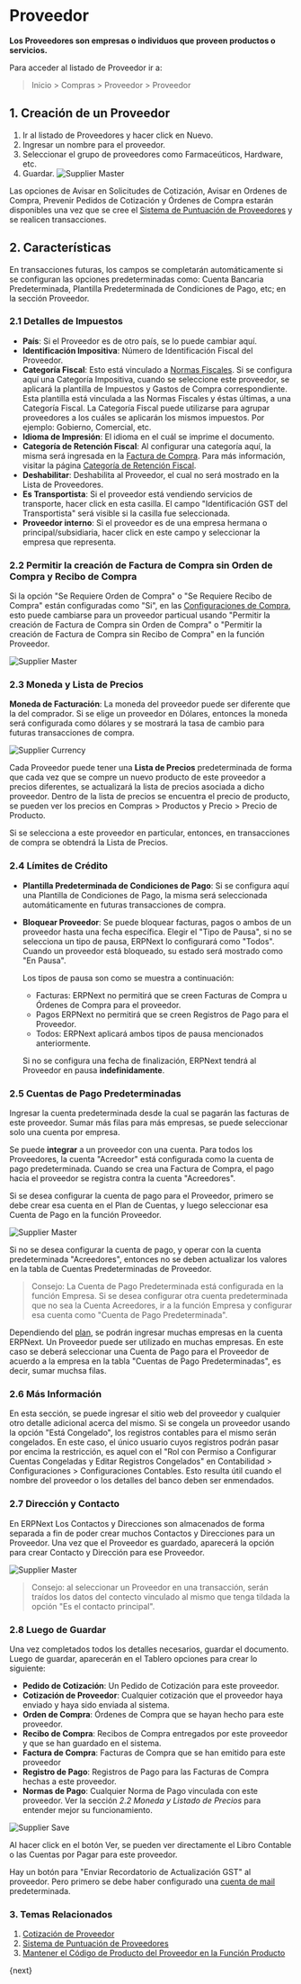 <!-- add-breadcrumbs -->
# Proveedor

**Los Proveedores son empresas o individuos que proveen productos o servicios.**

Para acceder al listado de Proveedor ir a:
> Inicio > Compras > Proveedor > Proveedor

## 1. Creación de un Proveedor
1. Ir al listado de Proveedores y hacer click en Nuevo. 
2. Ingresar un nombre para el proveedor.
4. Seleccionar el grupo de proveedores como Farmaceúticos, Hardware, etc. 
5. Guardar.
    <img class="screenshot" alt="Supplier Master" src="{{docs_base_url}}/assets/img/buying/supplier-master.png">

Las opciones de Avisar en Solicitudes de Cotización, Avisar en Ordenes de Compra, Prevenir Pedidos de Cotización y Órdenes de Compra estarán disponibles una vez que se cree el [Sistema de Puntuación de Proveedores](/docs/user/manual/en/buying/supplier-scorecard) y se realicen transacciones.

## 2. Características 

En transacciones futuras, los campos se completarán automáticamente si se configuran las opciones predeterminadas como: Cuenta Bancaria Predeterminada, Plantilla Predeterminada de Condiciones de Pago, etc; en la sección Proveedor.

### 2.1 Detalles de Impuestos

* **País**: Si el Proveedor es de otro país, se lo puede cambiar aquí.
* **Identificación Impositiva**: Número de Identificación Fiscal del Proveedor.
* **Categoría Fiscal**: Esto está vinculado a [Normas Fiscales](/docs/user/manual/en/accounts/tax-rule). Si se configura aquí una Categoría Impositiva, cuando se seleccione este proveedor, se aplicará la plantilla de Impuestos y Gastos de Compra correspondiente. Esta plantilla está vinculada a las Normas Fiscales y éstas últimas, a una Categoría Fiscal. La Categoría Fiscal puede utilizarse para agrupar proveedores a los cuáles se aplicarán los mismos impuestos. Por ejemplo: Gobierno, Comercial, etc. 
* **Idioma de Impresión**: El idioma en el cuál se imprime el documento.
* **Categoría de Retención Fiscal**: Al configurar una categoría aquí, la misma será ingresada en la [Factura de Compra](/docs/user/manual/en/accounts/purchase-invoice). Para más información, visitar la página [Categoría de Retención Fiscal](/docs/user/manual/en/accounts/tax-withholding-category).
* **Deshabilitar**: Deshabilita al Proveedor, el cual no será mostrado en la Lista de Proveedores.
* **Es Transportista**: Si el proveedor está vendiendo servicios de transporte, hacer click en esta casilla. El campo "Identificación GST del Transportista" será visible si la casilla fue seleccionada. 
* **Proveedor interno**: Si el proveedor es de una empresa hermana o principal/subsidiaria, hacer click en este campo y seleccionar la empresa que representa.


### 2.2 Permitir la creación de Factura de Compra sin Orden de Compra y Recibo de Compra 

Si la opción "Se Requiere Orden de Compra" o "Se Requiere Recibo de Compra" están configuradas como "Si", en las [Configuraciones de Compra](/docs/user/manual/en/buying/buying-settings), esto puede cambiarse para un proveedor particual usando "Permitir la creación de Factura de Compra sin Orden de Compra" o "Permitir la creación de Factura de Compra sin Recibo de Compra" en la función Proveedor. 

<img class="screenshot" alt="Supplier Master" src="{{docs_base_url}}/assets/img/buying/supplier-po-pr-required.png">

### 2.3 Moneda y Lista de Precios
**Moneda de Facturación**: La moneda del proveedor puede ser diferente que la del comprador. Si se elige un proveedor en Dólares, entonces la moneda será configurada como dólares y se mostrará la tasa de cambio para futuras transacciones de compra.

![Supplier Currency](/docs/assets/img/buying/supplier-currency.gif)

Cada Proveedor puede tener una **Lista de Precios** predeterminada de forma que cada vez que se compre un nuevo producto de este proveedor a precios diferentes, se actualizará la lista de precios asociada a dicho proveedor. Dentro de la lista de precios se encuentra el precio de producto, se pueden ver los precios en Compras > Productos y Precio > Precio de Producto.

Si se selecciona a este proveedor en particular, entonces, en transacciones de compra se obtendrá la Lista de Precios. 

### 2.4 Límites de Crédito

* **Plantilla Predeterminada de Condiciones de Pago**: Si se configura aquí una Plantilla de Condiciones de Pago, la misma será seleccionada automáticamente en futuras transacciones de compra. 
* **Bloquear Proveedor**: Se puede bloquear facturas, pagos o ambos de un proveedor hasta una fecha específica. Elegir el "Tipo de Pausa", si no se selecciona un tipo de pausa, ERPNext lo configurará como "Todos". Cuando un proveedor está bloqueado, su estado será mostrado como "En Pausa". 

    Los tipos de pausa son como se muestra a continuación:
    - Facturas: ERPNext no permitirá que se creen Facturas de Compra u Órdenes de Compra para el proveedor. 
    - Pagos ERPNext no permitirá que se creen Registros de Pago para el Proveedor.
    - Todos: ERPNext aplicará ambos tipos de pausa mencionados anteriormente.

    Si no se configura una fecha de finalización, ERPNext tendrá al Proveedor en pausa **indefinidamente**.

### 2.5 Cuentas de Pago Predeterminadas
Ingresar la cuenta predeterminada desde la cual se pagarán las facturas de este proveedor. Sumar más filas para más empresas, se puede seleccionar solo una cuenta por empresa. 

Se puede **integrar** a un proveedor con una cuenta. Para todos los Proveedores, la cuenta "Acreedor" está configurada como la cuenta de pago predeterminada. Cuando se crea una Factura de Compra, el pago hacia el proveedor se registra contra la cuenta "Acreedores".

Si se desea configurar la cuenta de pago para el Proveedor, primero se debe crear esa cuenta en el Plan de Cuentas, y luego seleccionar esa Cuenta de Pago en la función Proveedor.

<img class="screenshot" alt="Supplier Master" src="{{docs_base_url}}/assets/img/buying/supplier-payable-account.png">

Si no se desea configurar la cuenta de pago, y operar con la cuenta predeterminada "Acreedores", entonces no se deben actualizar los valores en la tabla de Cuentas Predeterminadas de Proveedor. 

> Consejo: La Cuenta de Pago Predeterminada está configurada en la función Empresa. Si se desea configurar otra cuenta predeterminada que no sea la Cuenta Acreedores, ir a la función Empresa y configurar esa cuenta como "Cuenta de Pago Predeterminada". 

Dependiendo del [plan](https://erpnext.com/pricing), se podrán ingresar muchas empresas en la cuenta ERPNext. Un Proveedor puede ser utilizado en muchas empresas. En este caso se deberá seleccionar una Cuenta de Pago para el Proveedor de acuerdo a la empresa en la tabla "Cuentas de Pago Predeterminadas", es decir, sumar muchsa filas.  

### 2.6 Más Información
En esta sección, se puede ingresar el sitio web del proveedor y cualquier otro detalle adicional acerca del mismo. Si se congela un proveedor usando la opción "Está Congelado", los registros contables para el mismo serán congelados. En este caso, el único usuario cuyos registros podrán pasar por encima la restricción, es aquel con el "Rol con Permiso a Configurar Cuentas Congeladas y Editar Registros Congelados" en Contabilidad > Configuraciones > Configuraciones Contables. Esto resulta útil cuando el nombre del proveedor o los detalles del banco deben ser enmendados. 

### 2.7 Dirección y Contacto
En ERPNext Los Contactos y Direcciones son almacenados de forma separada a fin de poder crear muchos Contactos y Direcciones para un Proveedor. Una vez que el Proveedor es guardado, aparecerá la opción para crear Contacto y Dirección para ese Proveedor.  

<img class="screenshot" alt="Supplier Master" src="{{docs_base_url}}/assets/img/buying/supplier-new-address-contact.png">

> Consejo: al seleccionar un Proveedor en una transacción, serán traídos los datos del contecto vinculado al mismo que tenga tildada la opción "Es el contacto principal".

### 2.8 Luego de Guardar
Una vez completados todos los detalles necesarios, guardar el documento. Luego de guardar, aparecerán en el Tablero opciones para crear lo siguiente: 

* **Pedido de Cotización**: Un Pedido de Cotización para este proveedor.
* **Cotización de Proveedor**: Cualquier cotización que el proveedor haya enviado y haya sido enviada al sistema. 
* **Orden de Compra**: Órdenes de Compra que se hayan hecho para este proveedor. 
* **Recibo de Compra**: Recibos de Compra entregados por este proveedor y que se han guardado en el sistema. 
* **Factura de Compra**: Facturas de Compra que se han emitido para este proveedor
* **Registro de Pago**: Registros de Pago para las Facturas de Compra hechas a este proveedor.
* **Normas de Pago**: Cualquier Norma de Pago vinculada con este proveedor. Ver la sección _2.2 Moneda y Listado de Precios_ para entender mejor su funcionamiento.

![Supplier Save](/docs/assets/img/buying/supplier-save.png)

Al hacer click en el botón Ver, se pueden ver directamente el Libro Contable o las Cuentas por Pagar para este proveedor. 

Hay un botón para "Enviar Recordatorio de Actualización GST" al proveedor. Pero primero se debe haber configurado una [cuenta de mail](/docs/user/manual/en/setting-up/email/email-account) predeterminada.


### 3. Temas Relacionados
1. [Cotización de Proveedor](/docs/user/manual/en/buying/supplier-quotation)
1. [Sistema de Puntuación de Proveedores](/docs/user/manual/en/buying/supplier-scorecard)
1. [Mantener el Código de Producto del Proveedor en la Función Producto](/docs/user/manual/en/buying/articles/maintaining-suppliers-part-no-in-item)

{next}
